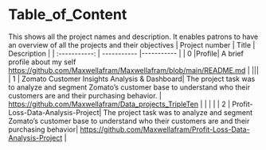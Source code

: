 # Table_of_Content
This shows all the project names and description. It enables patrons to have an overview of all the projects and their objectives
| Project number | Title | Description |
| :-----------: | ----------- |----------- |
| 0 |Profile| A brief profile about my self
https://github.com/Maxwellafram/Maxwellafram/blob/main/README.md |
|||
| 1 | Zomato Customer Insights Analysis & Dashboard| The project task was to analyze and segment Zomato’s customer base to understand who their customers are and their purchasing behavior. |
https://github.com/Maxwellafram/Data_projects_TripleTen  |
|    |        |
| 2 | Profit-Loss-Data-Analysis-Project| The project task was to analyze and segment Zomato’s customer base to understand who their customers are and their purchasing behavior|
https://github.com/Maxwellafram/Profit-Loss-Data-Analysis-Project |
